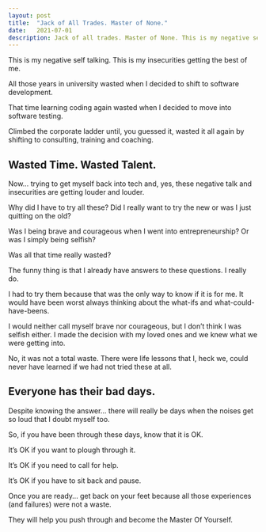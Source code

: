```yaml
---
layout: post
title:  "Jack of All Trades. Master of None."
date:   2021-07-01
description: Jack of all trades. Master of None. This is my negative self talking. This is my insecurities getting the best of me. All those years...
---
```


This is my negative self talking. This is my insecurities getting the best of me.

All those years in university wasted when I decided to shift to software development.

That time learning coding again wasted when I decided to move into software testing.

Climbed the corporate ladder until, you guessed it, wasted it all again by shifting to consulting, training and coaching.

## Wasted Time. Wasted Talent.

Now… trying to get myself back into tech and, yes, these negative talk and insecurities are getting louder and louder.

Why did I have to try all these? Did I really want to try the new or was I just quitting on the old?

Was I being brave and courageous when I went into entrepreneurship? Or was I simply being selfish?

Was all that time really wasted?

The funny thing is that I already have answers to these questions. I really do.

I had to try them because that was the only way to know if it is for me. It would have been worst always thinking about the what-ifs and what-could-have-beens.

I would neither call myself brave nor courageous, but I don’t think I was selfish either. I made the decision with my loved ones and we knew what we were getting into.

No, it was not a total waste. There were life lessons that I, heck we, could never have learned if we had not tried these at all.

## Everyone has their bad days.

Despite knowing the answer… there will really be days when the noises get so loud that I doubt myself too.

So, if you have been through these days, know that it is OK.

It’s OK if you want to plough through it.

It’s OK if you need to call for help.

It’s OK if you have to sit back and pause.

Once you are ready… get back on your feet because all those experiences (and failures) were not a waste.

They will help you push through and become the Master Of Yourself.